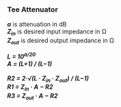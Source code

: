 ### Tee Attenuator
___a___ is attenuation in dB<br>
___Z<sub>in</sub>___ is desired input impedance in &#x2126;<br>
___Z<sub>out</sub>___ is desired output impedance in &#x2126;<br>

___L = 10<sup>a/20</sup>___<br>
___A = (L+1) / (L&minus;1)___<br><br>
___R2 = 2&middot;&radic;(L &middot; Z<sub>in</sub> &middot; Z<sub>out</sub>) / (L&minus;1)___<br>
___R1 = Z<sub>in</sub> &middot; A &minus; R2___<br>
___R3 = Z<sub>out</sub> &middot; A &minus; R2___
